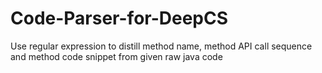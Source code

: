 # Code-Parser-for-DeepCS
Use regular expression to distill method name, method API call sequence and method code snippet from given raw java code

